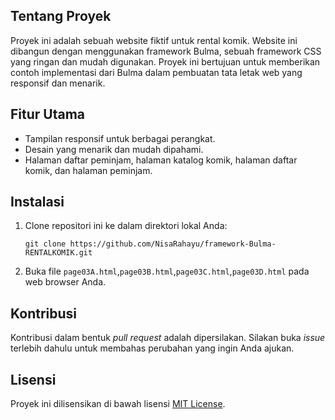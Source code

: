 ## Tentang Proyek
Proyek ini adalah sebuah website fiktif untuk rental komik. Website ini dibangun dengan menggunakan framework Bulma, sebuah framework CSS yang ringan dan mudah digunakan. 
Proyek ini bertujuan untuk memberikan contoh implementasi dari Bulma dalam pembuatan tata letak web yang responsif dan menarik.

## Fitur Utama
- Tampilan responsif untuk berbagai perangkat.
- Desain yang menarik dan mudah dipahami.
- Halaman daftar peminjam, halaman katalog komik, halaman daftar komik, dan halaman peminjam.

## Instalasi
1. Clone repositori ini ke dalam direktori lokal Anda:

    ```
    git clone https://github.com/NisaRahayu/framework-Bulma-RENTALKOMIK.git
    ```

2. Buka file `page03A.html`,`page03B.html`,`page03C.html`,`page03D.html` pada web browser Anda.

## Kontribusi
Kontribusi dalam bentuk *pull request* adalah dipersilakan. Silakan buka *issue* terlebih dahulu untuk membahas perubahan yang ingin Anda ajukan.

## Lisensi
Proyek ini dilisensikan di bawah lisensi [MIT License](https://github.com/NisaRahayu/framework-Bulma-RENTALKOMIK/blob/main/LICENSE).
